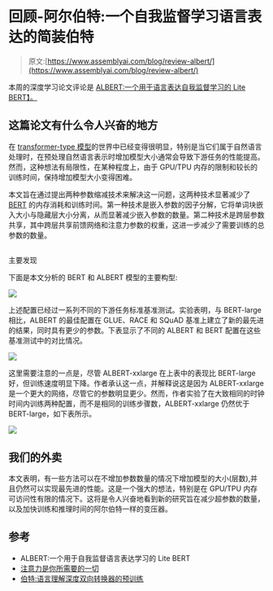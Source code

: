 # 回顾-阿尔伯特:一个自我监督学习语言表达的简装伯特

> 原文:[https://www.assemblyai.com/blog/review-albert/](https://www.assemblyai.com/blog/review-albert/)

本周的深度学习论文评论是 [ALBERT:一个用于语言表达自我监督学习的 Lite BERT】。](https://arxiv.org/abs/1909.11942)

## 这篇论文有什么令人兴奋的地方

在 [transformer-type 模型](https://arxiv.org/abs/1706.03762)的世界中已经变得很明显，特别是当它们属于自然语言处理时，在预处理自然语言表示时增加模型大小通常会导致下游任务的性能提高。然而，这种想法有局限性，在某种程度上，由于 GPU/TPU 内存的限制和较长的训练时间，保持增加模型大小变得困难。

本文旨在通过提出两种参数缩减技术来解决这一问题，这两种技术显著减少了 [BERT](https://arxiv.org/abs/1810.04805) 的内存消耗和训练时间。第一种技术是嵌入参数的因子分解，它将单词块嵌入大小与隐藏层大小分离，从而显著减少嵌入参数的数量。第二种技术是跨层参数共享，其中跨层共享前馈网络和注意力参数的权重，这进一步减少了需要训练的总参数的数量。

## 
主要发现

下面是本文分析的 BERT 和 ALBERT 模型的主要构型:

![](../Images/b818c40758ffb6644b86e432fb0b8138.png)

上述配置已经过一系列不同的下游任务标准基准测试。实验表明，与 BERT-large 相比，ALBERT 的最佳配置在 GLUE、RACE 和 SQuAD 基准上建立了新的最先进的结果，同时具有更少的参数。下表显示了不同的 ALBERT 和 BERT 配置在这些基准测试中的对比情况。

![](../Images/7f35c428fe31622d69da37ea6d7de659.png)

这里需要注意的一点是，尽管 ALBERT-xxlarge 在上表中的表现比 BERT-large 好，但训练速度明显下降。作者承认这一点，并解释说这是因为 ALBERT-xxlarge 是一个更大的网络，尽管它的参数明显更少。然而，作者实验了在大致相同的时钟时间内训练两种配置，而不是相同的训练步骤数，ALBERT-xxlarge 仍然优于 BERT-large，如下表所示。

![](../Images/e66cea20561c85d6267def8d489a9a19.png)

## 我们的外卖

本文表明，有一些方法可以在不增加参数数量的情况下增加模型的大小(层数),并且仍然可以实现最先进的性能。这是一个强大的想法，特别是在 GPU/TPU 内存可访问性有限的情况下。这将是令人兴奋地看到新的研究旨在减少超参数的数量，以及加快训练和推理时间的阿尔伯特一样的变压器。

## 参考

*   ALBERT:一个用于自我监督语言表达学习的 Lite BERT
*   [注意力是你所需要的一切](https://arxiv.org/abs/1706.03762)
*   [伯特:语言理解深度双向转换器的预训练](https://arxiv.org/abs/1810.04805)